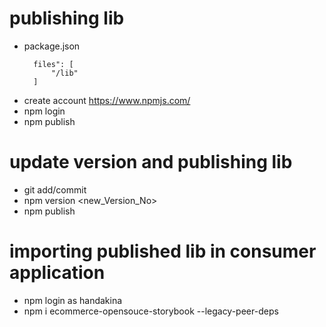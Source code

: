 # publishing lib
* package.json
  ```
    files": [
        "/lib"
    ]
  ```
* create account https://www.npmjs.com/
* npm login
* npm publish
  
# update version and publishing lib
* git add/commit 
* npm version <new_Version_No>
* npm publish


# importing published lib in consumer application
* npm login as handakina
* npm i ecommerce-opensouce-storybook --legacy-peer-deps